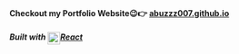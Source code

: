 #### Checkout my Portfolio Website😉👉 <a href="https://abuzzz007.github.io" target="_blank" rel="noopener noreferrer">abuzzz007.github.io</a>

##### Built with <a href="https://reactjs.org"><img align="top" alt="React" width="22px" src="https://www.iconfinder.com/icons/1174949/download/svg/64" />React</a>
